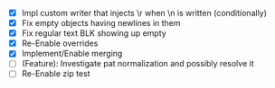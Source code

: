 - [X] Impl custom writer that injects \r when \n is written (conditionally)
- [X] Fix empty objects having newlines in them
- [X] Fix regular text BLK showing up empty
- [X] Re-Enable overrides
- [X] Implement/Enable merging
- [ ] (Feature): Investigate pat normalization and possibly resolve it 
- [ ] Re-Enable zip test